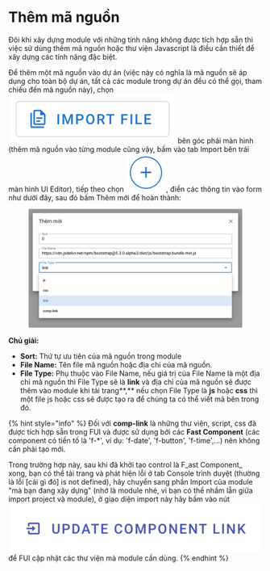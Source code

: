 # Thêm mã nguồn

Đôi khi xây dựng module với những tính năng không được tích hợp sẵn thì việc sử dùng thêm mã nguồn hoặc thư viện Javascript là điều cần thiết để xây dựng các tính năng đặc biệt.

Để thêm một mã nguồn vào dự án (việc này có nghĩa là mã nguồn sẽ áp dụng cho toàn bộ dự án, tất cả các module trong dự án đều có thể gọi, tham chiếu đến mã nguồn này), chọn <img src="../.gitbook/assets/Screen Shot 2023-04-11 at 15.14.00.png" alt="" data-size="line"> bên góc phải màn hình (thêm mã nguồn vào từng module cũng vậy, bấm vào tab Import bên trái màn hình UI Editor), tiếp theo chọn <img src="../.gitbook/assets/Screen Shot 2023-04-11 at 15.17.33.png" alt="" data-size="line">, điền các thông tin vào form như dưới đây, sau đó bấm Thêm mới để hoàn thành:

<figure><img src="../.gitbook/assets/Screen Shot 2023-04-11 at 15.25.38.png" alt=""><figcaption></figcaption></figure>

**Chú giải:**

* **Sort:** Thứ tự ưu tiên của mã nguồn trong module
* **File Name:** Tên file mã nguồn hoặc địa chỉ của mã nguồn.
* **File Type:** Phụ thuộc vào File Name, nếu giá trị của File Name là một địa chỉ mã nguồn thì File Type sẽ là **link** và địa chỉ của mã nguồn sẽ được thêm vào module khi tải trang**,** nếu chọn File Type là **js** hoặc **css** thì một file js hoặc css sẽ được tạo ra để chúng ta có thể viết mã bên trong đó.

{% hint style="info" %}
Đối với **comp-link** là những thư viện, script, css đã được tích hợp sẵn trong FUI và được sử dụng bởi các **Fast Component** (các component có tiền tố là 'f-\*', ví dụ: 'f-date', 'f-button', 'f-time',...) nên không cần phải tạo mới.

Trong trường hợp này, sau khi đã khởi tạo control là F_ast Component_ xong, bạn có thể tải trang và phát hiện lỗi ở tab Console trình duyệt (thường là lỗi \[cái gì đó] is not defined), hãy chuyển sang phần Import của module "mà bạn đang xây dựng" (nhớ là module nhé, vì bạn có thể nhầm lẫn giữa import project và module), ở giao diện import này hãy bấm vào nút <img src="../.gitbook/assets/Screen Shot 2023-04-12 at 09.44.53.png" alt="" data-size="line"> để FUI cập nhật các thư viện mà module cần dùng.
{% endhint %}
